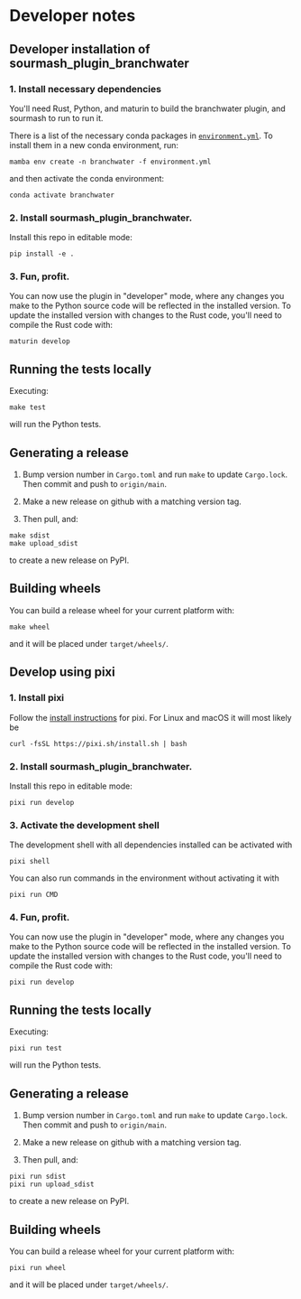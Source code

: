 # Developer notes

## Developer installation of sourmash_plugin_branchwater

### 1. Install necessary dependencies

You'll need Rust, Python, and maturin to build the branchwater plugin,
and sourmash to run to run it.

There is a list of the necessary conda packages in [`environment.yml`](../environment.yml).  To install them in a new conda environment, run:

```
mamba env create -n branchwater -f environment.yml
```

and then activate the conda environment:
```
conda activate branchwater
```

### 2. Install sourmash_plugin_branchwater.

Install this repo in editable mode:
```
pip install -e .
```

### 3. Fun, profit.

You can now use the plugin in "developer" mode, where any changes you make
to the Python source code will be reflected in the installed version. To
update the installed version with changes to the Rust code, you'll need to
compile the Rust code with:
```
maturin develop
```

## Running the tests locally

Executing:
```
make test
```
will run the Python tests.

## Generating a release

1. Bump version number in `Cargo.toml` and run `make` to update `Cargo.lock`.
Then commit and push to `origin/main`.

2. Make a new release on github with a matching version tag.

3. Then pull, and:

```
make sdist
make upload_sdist
```

to create a new release on PyPI.

## Building wheels

You can build a release wheel for your current platform with:
```
make wheel
```
and it will be placed under `target/wheels/`.


## Develop using pixi

### 1. Install pixi

Follow the [install instructions](https://pixi.sh/latest/#installation) for pixi.
For Linux and macOS it will most likely be
```
curl -fsSL https://pixi.sh/install.sh | bash
```

### 2. Install sourmash_plugin_branchwater.

Install this repo in editable mode:
```
pixi run develop
```

### 3. Activate the development shell

The development shell with all dependencies installed can be activated with
```
pixi shell
```

You can also run commands in the environment without activating it with
```
pixi run CMD
```

### 4. Fun, profit.

You can now use the plugin in "developer" mode, where any changes you make
to the Python source code will be reflected in the installed version. To
update the installed version with changes to the Rust code, you'll need to
compile the Rust code with:
```
pixi run develop
```

## Running the tests locally

Executing:
```
pixi run test
```
will run the Python tests.

## Generating a release

1. Bump version number in `Cargo.toml` and run `make` to update `Cargo.lock`.
Then commit and push to `origin/main`.

2. Make a new release on github with a matching version tag.

3. Then pull, and:

```
pixi run sdist
pixi run upload_sdist
```

to create a new release on PyPI.

## Building wheels

You can build a release wheel for your current platform with:
```
pixi run wheel
```
and it will be placed under `target/wheels/`.
